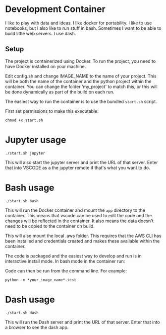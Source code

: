 # Development Container

I like to play with data and ideas. I like docker for portability. I like to use notebooks, but I also like to run stuff in bash.
Sometimes I want to be able to build little web servers. I use dash.

## Setup

The project is containerized using Docker. To run the project, you need to have Docker installed on your machine.

Edit config.sh and change IMAGE_NAME to the name of your project. This will be both the name of the container
and the python project within the container. You can change the folder 'my_project' to match this, or this 
will be done dynamically as part of the build on each run.

The easiest way to run the container is to use the bundled `start.sh` script. 

First set permissions to make this executable:

```
chmod +x start.sh 
```

# Jupyter usage

```
./start.sh jupyter
```

This will also start the jupyter server and print the URL of that server. Enter that into VSCODE as a the jupyter remote if that's
what you want to do.

# Bash usage

```
./start.sh bash
```

This will run the Docker container and mount the `app` directory to the container. This means that vscode can be 
used to edit the code and the changes will be reflected in the container. It also means the data doesn't need 
to be copied to the container on build.

This will also mount the local .aws folder. This requires that the AWS CLI has been installed and credentials created
and makes these available within the container.

The code is packaged and the easiest way to develop and run is in interactive install mode. In bash mode in the container run:

Code can then be run from the command line. For example:

```
python -m *your_image_name*.test
```

# Dash usage

```
./start.sh dash
```

This will run the Dash server and print the URL of that server. Enter that into a browser to see the dash app.